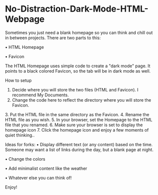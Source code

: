 # No-Distraction-Dark-Mode-HTML-Webpage

Sometimes you just need a blank homepage so you can think and chill out in between projects. 
There are two parts to this:

• HTML Homepage

• Favicon

The HTML Homepage uses simple code to create a "dark mode" page. It points to a black colored Favicon, so the tab will be in dark mode as well.

How to setup
1. Decide where you will store the two files (HTML and Favicon). I recommend My Documents.
2. Change the code here to reflect the directory where you will store the Favicon.
<link rel="shortcut icon" type="image/x-icon" href="/Users/yourname/Documents/favicon.ico">
3. Put the HTML file in the same directory as the Favicon.
4. Rename the HTML file as you wish.
5. In your browser, set the Homepage to the HTML file that you renamed.
6. Make sure your browser is set to display the homepage icon
7. Click the homepage icon and enjoy a few moments of quiet thinking..

Ideas for forks:
• Display different text (or any content) based on the time. Someone may want a list of links during the day, but a blank page at night.

• Change the colors

• Add minimalist content like the weather

• Whatever else you can think of!


Enjoy!

